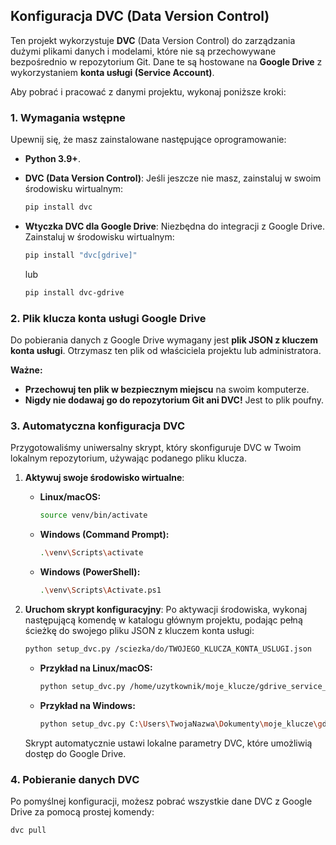 ## Konfiguracja DVC (Data Version Control)

Ten projekt wykorzystuje **DVC** (Data Version Control) do zarządzania dużymi plikami danych i modelami, które nie są przechowywane bezpośrednio w repozytorium Git. Dane te są hostowane na **Google Drive** z wykorzystaniem **konta usługi (Service Account)**.

Aby pobrać i pracować z danymi projektu, wykonaj poniższe kroki:

### 1. Wymagania wstępne

Upewnij się, że masz zainstalowane następujące oprogramowanie:

* **Python 3.9+**.

* **DVC (Data Version Control)**: Jeśli jeszcze nie masz, zainstaluj w swoim środowisku wirtualnym:

    ```bash
    pip install dvc
    ```

* **Wtyczka DVC dla Google Drive**: Niezbędna do integracji z Google Drive. Zainstaluj w środowisku wirtualnym:

    ```bash
    pip install "dvc[gdrive]"
    ```

    lub

    ```bash
    pip install dvc-gdrive
    ```

### 2. Plik klucza konta usługi Google Drive

Do pobierania danych z Google Drive wymagany jest **plik JSON z kluczem konta usługi**. Otrzymasz ten plik od właściciela projektu lub administratora.

**Ważne:**
* **Przechowuj ten plik w bezpiecznym miejscu** na swoim komputerze.
* **Nigdy nie dodawaj go do repozytorium Git ani DVC!** Jest to plik poufny.

### 3. Automatyczna konfiguracja DVC

Przygotowaliśmy uniwersalny skrypt, który skonfiguruje DVC w Twoim lokalnym repozytorium, używając podanego pliku klucza.

1.  **Aktywuj swoje środowisko wirtualne**:
    * **Linux/macOS:**
        ```bash
        source venv/bin/activate
        ```
    * **Windows (Command Prompt):**
        ```bash
        .\venv\Scripts\activate
        ```
    * **Windows (PowerShell):**
        ```bash
        .\venv\Scripts\Activate.ps1
        ```

2.  **Uruchom skrypt konfiguracyjny**:
    Po aktywacji środowiska, wykonaj następującą komendę w katalogu głównym projektu, podając pełną ścieżkę do swojego pliku JSON z kluczem konta usługi:

    ```bash
    python setup_dvc.py /sciezka/do/TWOJEGO_KLUCZA_KONTA_USLUGI.json
    ```
    * **Przykład na Linux/macOS:**
        ```bash
        python setup_dvc.py /home/uzytkownik/moje_klucze/gdrive_service_account.json
        ```
    * **Przykład na Windows:**
        ```bash
        python setup_dvc.py C:\Users\TwojaNazwa\Dokumenty\moje_klucze\gdrive_service_account.json
        ```

    Skrypt automatycznie ustawi lokalne parametry DVC, które umożliwią dostęp do Google Drive.

### 4. Pobieranie danych DVC

Po pomyślnej konfiguracji, możesz pobrać wszystkie dane DVC z Google Drive za pomocą prostej komendy:

```bash
dvc pull
